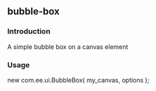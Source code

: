 ## bubble-box
### Introduction
A simple bubble box on a canvas element

### Usage
new com.ee.ui.BubbleBox( my_canvas, options );
